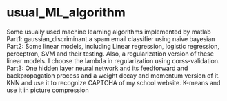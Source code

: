 # usual_ML_algorithm
Some usually used machine learning algorithms implemented by matlab
Part1:
gaussian_discriminant
a spam email classifier using naive bayesian
Part2:
Some linear models, including Linear regression, logistic regression, perceptron, SVM and their testing. Also, a regularization version of these linear models. I choose the lambda in regularization using corss-validation.
Part3:
One hidden layer neural network and its feedforward and backpropagation process and a weight decay and momentum version of it.
KNN and use it to recognize CAPTCHA of my school website.
K-means and use it in picture compression

